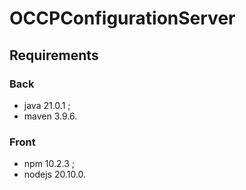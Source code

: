 # OCCPConfigurationServer

## Requirements

### Back

- java 21.0.1 ;
- maven 3.9.6.

### Front

- npm 10.2.3 ;
- nodejs 20.10.0.
